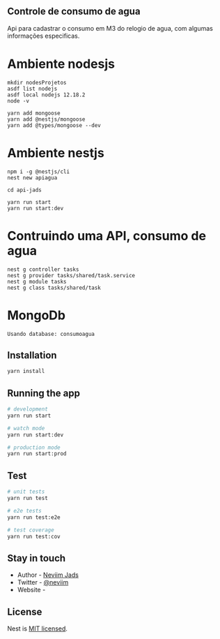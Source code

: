 ## Controle de consumo de agua

  Api para cadastrar o consumo em M3 do relogio de agua,
  com algumas informações especificas.

  # Ambiente nodesjs

    mkdir nodesProjetos
    asdf list nodejs
    asdf local nodejs 12.18.2
    node -v

    yarn add mongoose
    yarn add @nestjs/mongoose 
    yarn add @types/mongoose --dev

  # Ambiente nestjs

    npm i -g @nestjs/cli
    nest new apiagua

    cd api-jads

    yarn run start
    yarn run start:dev

  # Contruindo uma API, consumo de agua

    nest g controller tasks
    nest g provider tasks/shared/task.service
    nest g module tasks
    nest g class tasks/shared/task

  # MongoDb

    Usando database: consumoagua

## Installation

```bash
yarn install
```

## Running the app

```bash
# development
yarn run start

# watch mode
yarn run start:dev

# production mode
yarn run start:prod
```

## Test

```bash
# unit tests
yarn run test

# e2e tests
yarn run test:e2e

# test coverage
yarn run test:cov
```

## Stay in touch

- Author  - [Neviim Jads](https://)
- Twitter - [@neviim](https://twitter.com/neviim)
- Website - [](https://)

## License

  Nest is [MIT licensed](LICENSE).
